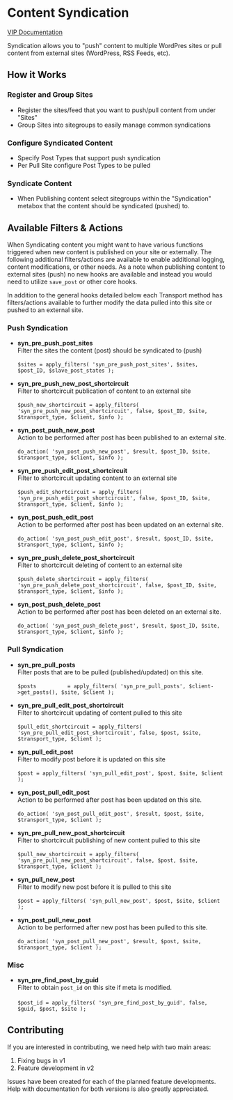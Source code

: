 # Content Syndication #

[VIP Documentation](https://vip.wordpress.com/plugins/syndication/)

Syndication allows you to "push" content to multiple WordPres sites or pull content from external sites (WordPress, 
RSS Feeds, etc).

## How it Works ##

### Register and Group Sites ###

* Register the sites/feed that you want to push/pull content from under "Sites"
* Group Sites into sitegroups to easily manage common syndications

### Configure Syndicated Content ###

* Specify Post Types that support push syndication
* Per Pull Site configure Post Types to be pulled

### Syndicate Content ###

* When Publishing content select sitegroups within the "Syndication" metabox that the content should be syndicated 
(pushed) to.

## Available Filters & Actions ##

When Syndicating content you might want to have various functions triggered when new content is published on your site 
or externally. The following additional filters/actions are available to enable additional logging, content 
modifications, or other needs. As a note when publishing content to external sites (push) no new hooks are available 
and instead you would need to utilize `save_post` or other core hooks.  

In addition to the general hooks detailed below each Transport method has filters/actions available to further modify 
the data pulled into this site or pushed to an external site.

### Push Syndication ###
* **syn_pre_push_post_sites** <br/>
    Filter the sites the content (post) should be syndicated to (push) <br/><br/>
    `$sites = apply_filters( 'syn_pre_push_post_sites', $sites, $post_ID, $slave_post_states );`
    
* **syn_pre_push_new_post_shortcircuit** <br/>
    Filter to shortcircuit publication of content to an external site <br/><br/>
    `$push_new_shortcircuit = apply_filters( 'syn_pre_push_new_post_shortcircuit', false, $post_ID, $site, $transport_type, $client, $info );` 
    
* **syn_post_push_new_post** <br/>
    Action to be performed after post has been published to an external site.<br/><br/>
    `do_action( 'syn_post_push_new_post', $result, $post_ID, $site, $transport_type, $client, $info );`
  					
* **syn_pre_push_edit_post_shortcircuit** <br/>
    Filter to shortcircuit updating content to an external site <br/><br/>
    `$push_edit_shortcircuit = apply_filters( 'syn_pre_push_edit_post_shortcircuit', false, $post_ID, $site, $transport_type, $client, $info );` 
    
* **syn_post_push_edit_post** <br/>
    Action to be performed after post has been updated on an external site.<br/><br/>
    `do_action( 'syn_post_push_edit_post', $result, $post_ID, $site, $transport_type, $client, $info );`
  	
* **syn_pre_push_delete_post_shortcircuit** <br/>
    Filter to shortcircuit deleting of content to an external site <br/><br/>
    `$push_delete_shortcircuit = apply_filters( 'syn_pre_push_delete_post_shortcircuit', false, $post_ID, $site, $transport_type, $client, $info );` 
    
* **syn_post_push_delete_post** <br/>
    Action to be performed after post has been deleted on an external site.<br/><br/>
    `do_action( 'syn_post_push_delete_post', $result, $post_ID, $site, $transport_type, $client, $info );`
  	
### Pull Syndication ###
* **syn_pre_pull_posts** <br/>
    Filter posts that are to be pulled (published/updated) on this site.<br/><br/>
    `$posts          = apply_filters( 'syn_pre_pull_posts', $client->get_posts(), $site, $client );`
    
* **syn_pre_pull_edit_post_shortcircuit** <br/>
    Filter to shortcircuit updating of content pulled to this site <br/><br/>
    `$pull_edit_shortcircuit = apply_filters( 'syn_pre_pull_edit_post_shortcircuit', false, $post, $site, $transport_type, $client );`

* **syn_pull_edit_post** <br/>
    Filter to modify post before it is updated on this site <br/><br/>
    `$post = apply_filters( 'syn_pull_edit_post', $post, $site, $client );`
    
* **syn_post_pull_edit_post** <br/>
    Action to be performed after post has been updated on this site.<br/><br/>
    `do_action( 'syn_post_pull_edit_post', $result, $post, $site, $transport_type, $client );`

* **syn_pre_pull_new_post_shortcircuit** <br/>
    Filter to shortcircuit publishing of new content pulled to this site <br/><br/>
    `$pull_new_shortcircuit = apply_filters( 'syn_pre_pull_new_post_shortcircuit', false, $post, $site, $transport_type, $client );`

* **syn_pull_new_post** <br/>
    Filter to modify new post before it is pulled to this site <br/><br/>
    `$post = apply_filters( 'syn_pull_new_post', $post, $site, $client );`
    
* **syn_post_pull_new_post** <br/>
    Action to be performed after new post has been pulled to this site.<br/><br/>
    `do_action( 'syn_post_pull_new_post', $result, $post, $site, $transport_type, $client );`

### Misc ###
* **syn_pre_find_post_by_guid** <br/>
    Filter to obtain `post_id` on this site if meta is modified.<br/><br/>
    `$post_id = apply_filters( 'syn_pre_find_post_by_guid', false, $guid, $post, $site );`

## Contributing ##


If you are interested in contributing, we need help with two main areas:

1. Fixing bugs in v1
2. Feature development in v2

Issues have been created for each of the planned feature developments. Help with documentation for both versions is also greatly appreciated.
